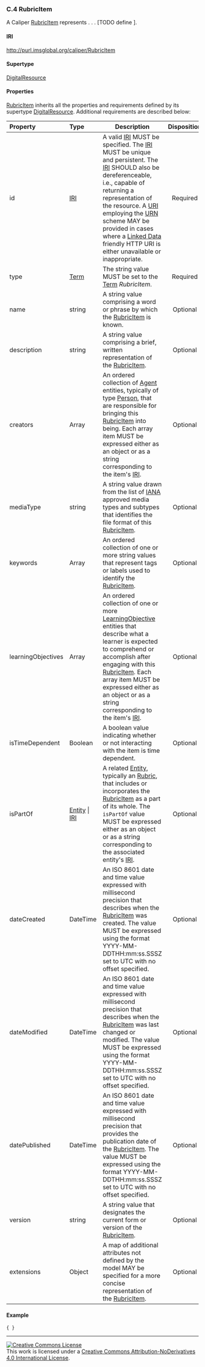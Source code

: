 ### <a name="rubricItem"></a>C.4 RubricItem
A Caliper [RubricItem](#rubricItem) represents . . . \[TODO define \].

#### IRI
http://purl.imsglobal.org/caliper/RubricItem

#### Supertype
[DigitalResource](#digitalResource)

#### Properties
[RubricItem](#rubricItem) inherits all the properties and requirements defined by its supertype [DigitalResource](#digitalResource).  Additional requirements are described below:

| Property | Type | Description | Disposition |
| :------- | :--- | ----------- | :---------: |
| id | [IRI](#iriDef) | A valid [IRI](#iriDef) MUST be specified. The [IRI](#iriDef) MUST be unique and persistent. The [IRI](#iriDef) SHOULD also be dereferenceable, i.e., capable of returning a representation of the resource. A [URI](#uriDef) employing the [URN](#urnDef) scheme MAY be provided in cases where a [Linked Data](#linkedDataDef) friendly HTTP URI is either unavailable or inappropriate. | Required |
| type | [Term](#termDef) | The string value MUST be set to the [Term](#termDef) *RubricItem*. | Required |
| name | string | A string value comprising a word or phrase by which the [RubricItem](#rubricItem) is known. | Optional |
| description | string |  A string value comprising a brief, written representation of the [RubricItem](#rubricItem). | Optional |
| creators | Array | An ordered collection of [Agent](#agent) entities, typically of type [Person](#person), that are responsible for bringing this [RubricItem](#rubricItem) into being.  Each array item MUST be expressed either as an object or as a string corresponding to the item's [IRI](#iriDef). | Optional |
| mediaType | string | A string value drawn from the list of [IANA](https://www.iana.org/assignments/media-types/media-types.xhtml) approved media types and subtypes that identifies the file format of this [RubricItem](#rubricItem). | Optional |
| keywords | Array | An ordered collection of one or more string values that represent tags or labels used to identify the [RubricItem](#rubricItem). | Optional |
| learningObjectives | Array | An ordered collection of one or more [LearningObjective](#learningobjective) entities that describe what a learner is expected to comprehend or accomplish after engaging with this [RubricItem](#rubricItem).  Each array item MUST be expressed either as an object or as a string corresponding to the item's [IRI](#iriDef). | Optional |
| isTimeDependent | Boolean | A boolean value indicating whether or not interacting with the item is time dependent. | Optional |
| isPartOf | [Entity](#entity) &#124; [IRI](#iriDef) | A related [Entity](#entity), typically an [Rubric](#rubric), that includes or incorporates the [RubricItem](#rubricItem) as a part of its whole.  The `isPartOf` value MUST be expressed either as an object or as a string corresponding to the associated entity's [IRI](#iriDef). | Optional |
| dateCreated | DateTime | An ISO 8601 date and time value expressed with millisecond precision that describes when the [RubricItem](#rubricItem) was created.  The value MUST be expressed using the format YYYY-MM-DDTHH:mm:ss.SSSZ set to UTC with no offset specified. | Optional |
| dateModified | DateTime | An ISO 8601 date and time value expressed with millisecond precision that describes when the [RubricItem](#rubricItem) was last changed or modified.  The value MUST be expressed using the format YYYY-MM-DDTHH:mm:ss.SSSZ set to UTC with no offset specified. | Optional |
| datePublished | DateTime | An ISO 8601 date and time value expressed with millisecond precision that provides the publication date of the [RubricItem](#rubricItem).  The value MUST be expressed using the format YYYY-MM-DDTHH:mm:ss.SSSZ set to UTC with no offset specified. | Optional |
| version | string | A string value that designates the current form or version of the [RubricItem](#rubricItem). | Optional |
| extensions | Object | A map of additional attributes not defined by the model MAY be specified for a more concise representation of the [RubricItem](#rubricItem). | Optional |

#### Example
```
{ }
```

---
<a rel="license" href="http://creativecommons.org/licenses/by-nd/4.0/">
<img alt="Creative Commons License" style="border-width:0" src="https://i.creativecommons.org/l/by-nd/4.0/88x31.png" /></a>
<br />
This work is licensed under a <a rel="license" href="http://creativecommons.org/licenses/by-nd/4.0/">Creative Commons Attribution-NoDerivatives 4.0 International License</a>.

